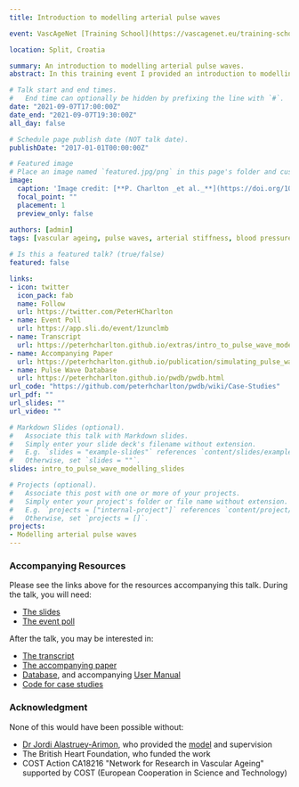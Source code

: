 ```yaml
---
title: Introduction to modelling arterial pulse waves

event: VascAgeNet [Training School](https://vascagenet.eu/training-schools)

location: Split, Croatia

summary: An introduction to modelling arterial pulse waves. 
abstract: In this training event I provided an introduction to modelling arterial pulse waves, summarising how arterial pulse waves can be simulated using a computational model of blood flow around the body. I then demonstrated the utility of such modelling in three case studies. Finally, I summarised the limitations of this type of modelling, its benefits, and opportunities for further research.

# Talk start and end times.
#   End time can optionally be hidden by prefixing the line with `#`.
date: "2021-09-07T17:00:00Z"
date_end: "2021-09-07T19:30:00Z"
all_day: false

# Schedule page publish date (NOT talk date).
publishDate: "2017-01-01T00:00:00Z"

# Featured image
# Place an image named `featured.jpg/png` in this page's folder and customize its options here.
image: 
  caption: 'Image credit: [**P. Charlton _et al._**](https://doi.org/10.1152/ajpheart.00218.2019) ([CC BY 4.0](https://creativecommons.org/licenses/by/4.0/))'
  focal_point: ""
  placement: 1
  preview_only: false
  
authors: [admin]
tags: [vascular ageing, pulse waves, arterial stiffness, blood pressure, photoplethysmography]

# Is this a featured talk? (true/false)
featured: false

links:
- icon: twitter
  icon_pack: fab
  name: Follow
  url: https://twitter.com/PeterHCharlton
- name: Event Poll
  url: https://app.sli.do/event/1zunclmb
- name: Transcript
  url: https://peterhcharlton.github.io/extras/intro_to_pulse_wave_modelling_transcript/
- name: Accompanying Paper
  url: https://peterhcharlton.github.io/publication/simulating_pulse_waves/
- name: Pulse Wave Database
  url: https://peterhcharlton.github.io/pwdb/pwdb.html
url_code: "https://github.com/peterhcharlton/pwdb/wiki/Case-Studies"
url_pdf: ""
url_slides: ""
url_video: ""

# Markdown Slides (optional).
#   Associate this talk with Markdown slides.
#   Simply enter your slide deck's filename without extension.
#   E.g. `slides = "example-slides"` references `content/slides/example-slides.md`.
#   Otherwise, set `slides = ""`.
slides: intro_to_pulse_wave_modelling_slides

# Projects (optional).
#   Associate this post with one or more of your projects.
#   Simply enter your project's folder or file name without extension.
#   E.g. `projects = ["internal-project"]` references `content/project/deep-learning/index.md`.
#   Otherwise, set `projects = []`.
projects:
- Modelling arterial pulse waves
---
```


### Accompanying Resources

Please see the links above for the resources accompanying this talk. During the talk, you will need:
- [The slides](/slides/intro_to_pulse_wave_modelling_slides/)
- [The event poll](https://app.sli.do/event/1zunclmb)

After the talk, you may be interested in:
- [The transcript](/extras/intro_to_pulse_wave_modelling_transcript/)
- [The accompanying paper](/publication/simulating_pulse_waves/)
- [Database](https://peterhcharlton.github.io/pwdb/pwdb.html), and accompanying [User Manual](https://github.com/peterhcharlton/pwdb/wiki)
- [Code for case studies](https://github.com/peterhcharlton/pwdb/wiki/Case-Studies)

### Acknowledgment

None of this would have been possible without:
- [Dr Jordi Alastruey-Arimon](http://haemod.uk/members/ja), who provided the [model](http://haemod.uk/nektar) and supervision
- The British Heart Foundation, who funded the work
- COST Action CA18216 "Network for Research in Vascular Ageing" supported by COST (European Cooperation in Science and Technology)

